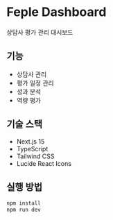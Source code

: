 # Feple Dashboard

상담사 평가 관리 대시보드

## 기능
- 상담사 관리
- 평가 일정 관리
- 성과 분석
- 역량 평가

## 기술 스택
- Next.js 15
- TypeScript
- Tailwind CSS
- Lucide React Icons

## 실행 방법
```bash
npm install
npm run dev
```
